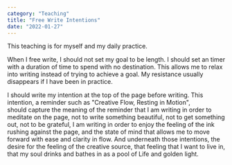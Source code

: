 ```yaml
---
category: "Teaching" 
title: "Free Write Intentions"
date: "2022-01-27"
---
```


This teaching is for myself and my daily practice. 

When I free write, I should not set my goal to be length. 
I should set an timer with a duration of time to spend with no destination. 
This allows me to relax into writing instead of trying to achieve a goal. 
My resistance usually disappears if I have been in practice.

I should write my intention at the top of the page before writing. 
This intention, a reminder such as "Creative Flow, Resting in Motion",  
should capture the meaning of the reminder that I am writing in order to meditate on the page, 
not to write something beautiful, 
not to get something out, 
not to be grateful, 
I am writing in order to enjoy the feeling of the ink rushing against the page, 
and the state of mind that allows me to move forward with ease and clarity in flow. 
And underneath those intentions, the desire for the feeling of the creative source,
that feeling that I want to live in, that my soul drinks and bathes in as a pool of Life and golden light. 
                                                                                                                                                                        